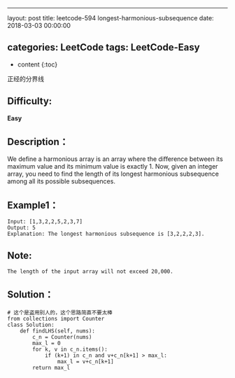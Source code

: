 
---
layout: post
title:  leetcode-594 longest-harmonious-subsequence
date:   2018-03-03 00:00:00

categories: LeetCode
tags: LeetCode-Easy
---

* content
{:toc}

正经的分界线





## Difficulty:

**Easy**

## Description：

We define a harmonious array is an array where the difference 
between its maximum value and its minimum value is exactly 1.
Now, given an integer array, you need to find the length of its 
longest harmonious subsequence among all its possible subsequences.

## Example1：

```
Input: [1,3,2,2,5,2,3,7]
Output: 5
Explanation: The longest harmonious subsequence is [3,2,2,2,3].
```

## Note:

```
The length of the input array will not exceed 20,000.
```

## Solution：

```
# 这个是盗用别人的，这个思路简直不要太棒
from collections import Counter
class Solution:
    def findLHS(self, nums):
        c_n = Counter(nums)
        max_l = 0
        for k, v in c_n.items():
            if (k+1) in c_n and v+c_n[k+1] > max_l:
                max_l = v+c_n[k+1]
        return max_l
```